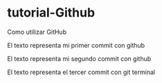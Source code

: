 # tutorial-Github
Como utilizar GitHub

El texto representa mi primer commit con github

El texto representa mi segundo commit con github

El texto representa el tercer commit con git terminal
